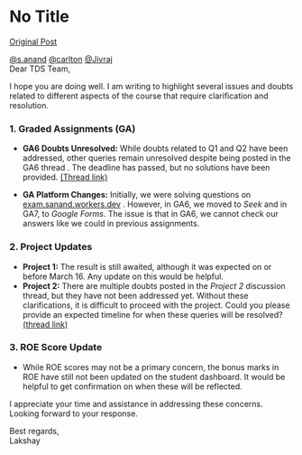 # No Title

[Original Post](https://discourse.onlinedegree.iitm.ac.in/t/170147/1)

<p><a class="mention" href="/u/s.anand">@s.anand</a> <a class="mention" href="/u/carlton">@carlton</a> <a class="mention" href="/u/jivraj">@Jivraj</a><br>
Dear TDS Team,</p>
<p>I hope you are doing well. I am writing to highlight several issues and doubts related to different aspects of the course that require clarification and resolution.</p>
<h3><a name="p-607378-h-1-graded-assignments-ga-1" class="anchor" href="#p-607378-h-1-graded-assignments-ga-1"></a>1. Graded Assignments (GA)</h3>
<ul>
<li>
<p><strong>GA6 Doubts Unresolved:</strong> While doubts related to Q1 and Q2 have been addressed, other queries remain unresolved despite being posted in the GA6 thread . The deadline has passed, but no solutions have been provided. <a href="https://discourse.onlinedegree.iitm.ac.in/t/graded-assignment-6/169283">(Thread link)</a></p>
</li>
<li>
<p><strong>GA Platform Changes:</strong> Initially, we were solving questions on <a href="https://exam.sanand.workers.dev" rel="noopener nofollow ugc">exam.sanand.workers.dev</a> . However, in GA6, we moved to <em>Seek</em> and in GA7, to <em>Google Forms</em>. The issue is that in GA6, we cannot check our answers like we could in previous assignments.</p>
</li>
</ul>
<h3><a name="p-607378-h-2-project-updates-2" class="anchor" href="#p-607378-h-2-project-updates-2"></a>2. Project Updates</h3>
<ul>
<li><strong>Project 1:</strong> The result is still awaited, although it was expected on or before March 16. Any update on this would be helpful.</li>
<li><strong>Project 2:</strong> There are multiple doubts posted in the <em>Project 2</em> discussion thread, but they have not been addressed yet. Without these clarifications, it is difficult to proceed with the project. Could you please provide an expected timeline for when these queries will be resolved?  <a href="https://discourse.onlinedegree.iitm.ac.in/t/project-2-tds-solver-discussion-thread/169029/29">(thread link)</a></li>
</ul>
<h3><a name="p-607378-h-3-roe-score-update-3" class="anchor" href="#p-607378-h-3-roe-score-update-3"></a>3. ROE Score Update</h3>
<ul>
<li>While ROE scores may not be a primary concern, the bonus marks in ROE have still not been updated on the student dashboard. It would be helpful to get confirmation on when these will be reflected.</li>
</ul>
<p>I appreciate your time and assistance in addressing these concerns. Looking forward to your response.</p>
<p>Best regards,<br>
Lakshay</p>